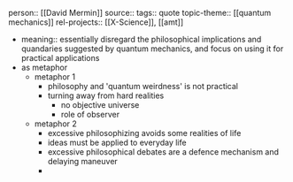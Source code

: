 person:: [[David Mermin]]
source::
tags:: quote
topic-theme:: [[quantum mechanics]]
rel-projects:: [[X-Science]], [[amt]]

- meaning:: essentially disregard the philosophical implications and quandaries suggested by quantum mechanics, and focus on using it for practical applications
- as metaphor
	- metaphor 1
		- philosophy and 'quantum weirdness' is not practical
		- turning away from hard realities
			- no objective universe
			- role of observer
	- metaphor 2
		- excessive philosophizing avoids some realities of life
		- ideas must be applied to everyday life
		- excessive philosophical debates are a defence mechanism and delaying maneuver
		-

